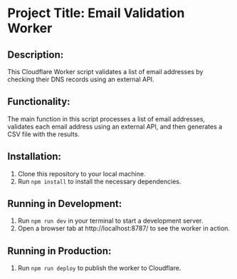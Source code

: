 # Project Title: Email Validation Worker

## Description:
This Cloudflare Worker script validates a list of email addresses by checking their DNS records using an external API.

## Functionality:
The main function in this script processes a list of email addresses, validates each email address using an external API, and then generates a CSV file with the results.

## Installation:
1. Clone this repository to your local machine.
2. Run `npm install` to install the necessary dependencies.

## Running in Development:
1. Run `npm run dev` in your terminal to start a development server.
2. Open a browser tab at http://localhost:8787/ to see the worker in action.

## Running in Production:
1. Run `npm run deploy` to publish the worker to Cloudflare.
